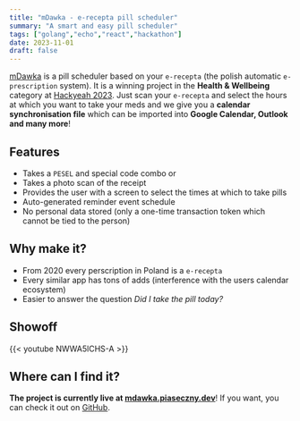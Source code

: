 ```yaml
---
title: "mDawka - e-recepta pill scheduler"
summary: "A smart and easy pill scheduler"
tags: ["golang","echo","react","hackathon"]
date: 2023-11-01
draft: false
---
```


[mDawka](https://github.com/TypicalAM/mDawka) is a pill scheduler based on your `e-recepta` (the polish automatic `e-prescription` system). It is a winning project in the **Health & Wellbeing** category at [Hackyeah 2023](https://hackyeah.pl). Just scan your `e-recepta` and select the hours at which you want to take your meds and we give you a **calendar synchronisation file** which can be imported into **Google Calendar, Outlook and many more**!

## Features

- Takes a `PESEL` and special code combo or
- Takes a photo scan of the receipt
- Provides the user with a screen to select the times at which to take pills
- Auto-generated reminder event schedule
- No personal data stored (only a one-time transaction token which cannot be tied to the person)

## Why make it?

- From 2020 every perscription in Poland is a `e-recepta`
- Every similar app has tons of adds (interference with the users calendar ecosystem)
- Easier to answer the question *Did I take the pill today?*

## Showoff

{{< youtube NWWA5lCHS-A >}}

## Where can I find it?

**The project is currently live at [mdawka.piaseczny.dev](https://mdawka.piaseczny.dev)**! If you want, you can check it out on [GitHub](https://github.com/TypicalAM/mDawka).
